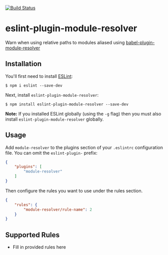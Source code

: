 [![Build Status](https://travis-ci.org/HeroProtagonist/eslint-plugin-module-resolver.svg?branch=master)](https://travis-ci.org/HeroProtagonist/eslint-plugin-module-resolver)

# eslint-plugin-module-resolver

Warn when using relative paths to modules aliased using [babel-plugin-module-resolver](https://github.com/tleunen/babel-plugin-module-resolver)

## Installation

You'll first need to install [ESLint](http://eslint.org):

```
$ npm i eslint --save-dev
```

Next, install `eslint-plugin-module-resolver`:

```
$ npm install eslint-plugin-module-resolver --save-dev
```

**Note:** If you installed ESLint globally (using the `-g` flag) then you must also install `eslint-plugin-module-resolver` globally.

## Usage

Add `module-resolver` to the plugins section of your `.eslintrc` configuration file. You can omit the `eslint-plugin-` prefix:

```json
{
    "plugins": [
        "module-resolver"
    ]
}
```


Then configure the rules you want to use under the rules section.

```json
{
    "rules": {
        "module-resolver/rule-name": 2
    }
}
```

## Supported Rules

* Fill in provided rules here





